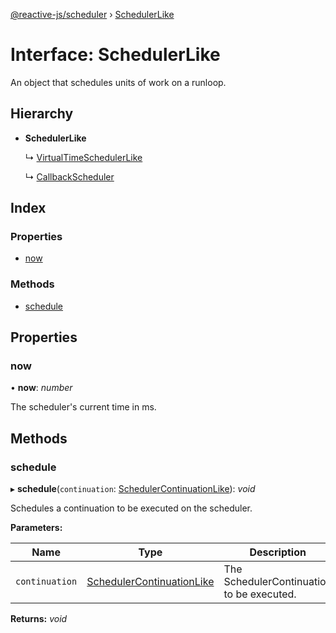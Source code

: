 [@reactive-js/scheduler](../README.md) › [SchedulerLike](schedulerlike.md)

# Interface: SchedulerLike

An object that schedules units of work on a runloop.

## Hierarchy

* **SchedulerLike**

  ↳ [VirtualTimeSchedulerLike](virtualtimeschedulerlike.md)

  ↳ [CallbackScheduler](callbackscheduler.md)

## Index

### Properties

* [now](schedulerlike.md#now)

### Methods

* [schedule](schedulerlike.md#schedule)

## Properties

###  now

• **now**: *number*

The scheduler's current time in ms.

## Methods

###  schedule

▸ **schedule**(`continuation`: [SchedulerContinuationLike](schedulercontinuationlike.md)): *void*

Schedules a continuation to be executed on the scheduler.

**Parameters:**

Name | Type | Description |
------ | ------ | ------ |
`continuation` | [SchedulerContinuationLike](schedulercontinuationlike.md) | The SchedulerContinuation to be executed.  |

**Returns:** *void*
